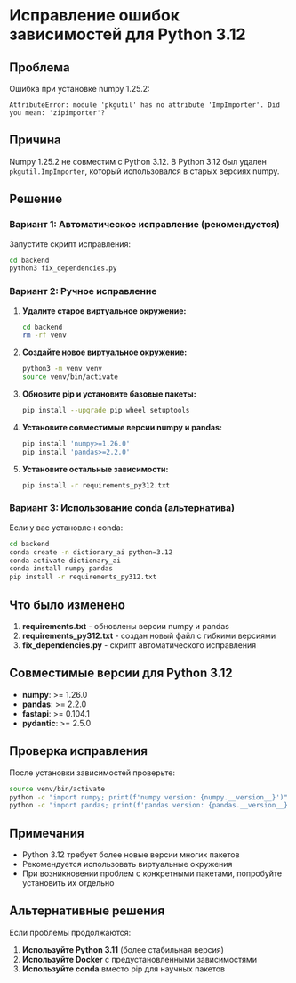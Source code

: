 # Исправление ошибок зависимостей для Python 3.12

## Проблема
Ошибка при установке numpy 1.25.2:
```
AttributeError: module 'pkgutil' has no attribute 'ImpImporter'. Did you mean: 'zipimporter'?
```

## Причина
Numpy 1.25.2 не совместим с Python 3.12. В Python 3.12 был удален `pkgutil.ImpImporter`, который использовался в старых версиях numpy.

## Решение

### Вариант 1: Автоматическое исправление (рекомендуется)

Запустите скрипт исправления:
```bash
cd backend
python3 fix_dependencies.py
```

### Вариант 2: Ручное исправление

1. **Удалите старое виртуальное окружение:**
   ```bash
   cd backend
   rm -rf venv
   ```

2. **Создайте новое виртуальное окружение:**
   ```bash
   python3 -m venv venv
   source venv/bin/activate
   ```

3. **Обновите pip и установите базовые пакеты:**
   ```bash
   pip install --upgrade pip wheel setuptools
   ```

4. **Установите совместимые версии numpy и pandas:**
   ```bash
   pip install 'numpy>=1.26.0'
   pip install 'pandas>=2.2.0'
   ```

5. **Установите остальные зависимости:**
   ```bash
   pip install -r requirements_py312.txt
   ```

### Вариант 3: Использование conda (альтернатива)

Если у вас установлен conda:
```bash
cd backend
conda create -n dictionary_ai python=3.12
conda activate dictionary_ai
conda install numpy pandas
pip install -r requirements_py312.txt
```

## Что было изменено

1. **requirements.txt** - обновлены версии numpy и pandas
2. **requirements_py312.txt** - создан новый файл с гибкими версиями
3. **fix_dependencies.py** - скрипт автоматического исправления

## Совместимые версии для Python 3.12

- **numpy**: >= 1.26.0
- **pandas**: >= 2.2.0
- **fastapi**: >= 0.104.1
- **pydantic**: >= 2.5.0

## Проверка исправления

После установки зависимостей проверьте:
```bash
source venv/bin/activate
python -c "import numpy; print(f'numpy version: {numpy.__version__}')"
python -c "import pandas; print(f'pandas version: {pandas.__version__}')"
```

## Примечания

- Python 3.12 требует более новые версии многих пакетов
- Рекомендуется использовать виртуальные окружения
- При возникновении проблем с конкретными пакетами, попробуйте установить их отдельно

## Альтернативные решения

Если проблемы продолжаются:

1. **Используйте Python 3.11** (более стабильная версия)
2. **Используйте Docker** с предустановленными зависимостями
3. **Используйте conda** вместо pip для научных пакетов
